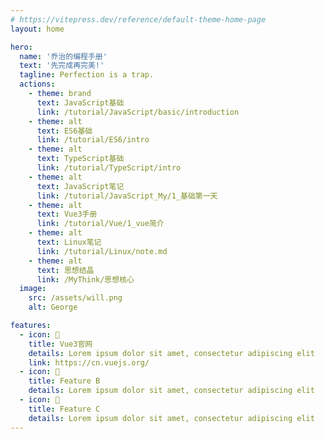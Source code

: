 ```yaml
---
# https://vitepress.dev/reference/default-theme-home-page
layout: home

hero:
  name: '乔治的编程手册'
  text: '先完成再完美!'
  tagline: Perfection is a trap.
  actions:
    - theme: brand
      text: JavaScript基础
      link: /tutorial/JavaScript/basic/introduction
    - theme: alt
      text: ES6基础
      link: /tutorial/ES6/intro
    - theme: alt
      text: TypeScript基础
      link: /tutorial/TypeScript/intro
    - theme: alt
      text: JavaScript笔记
      link: /tutorial/JavaScript_My/1_基础第一天
    - theme: alt
      text: Vue3手册
      link: /tutorial/Vue/1_vue简介
    - theme: alt
      text: Linux笔记
      link: /tutorial/Linux/note.md
    - theme: alt
      text: 思想结晶
      link: /MyThink/思想核心
  image:
    src: /assets/will.png
    alt: George

features:
  - icon: 🚀
    title: Vue3官网
    details: Lorem ipsum dolor sit amet, consectetur adipiscing elit
    link: https://cn.vuejs.org/
  - icon: 🚀
    title: Feature B
    details: Lorem ipsum dolor sit amet, consectetur adipiscing elit
  - icon: 🚀
    title: Feature C
    details: Lorem ipsum dolor sit amet, consectetur adipiscing elit
---
```

